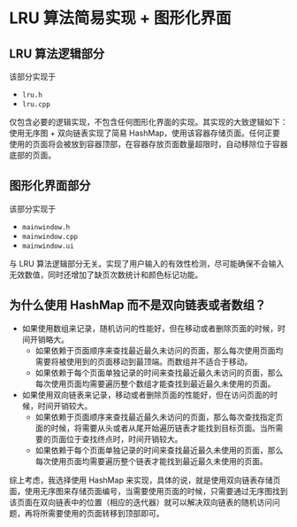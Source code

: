 # LRU 算法简易实现 + 图形化界面
## LRU 算法逻辑部分
该部分实现于
- ```lru.h```
- ```lru.cpp```

仅包含必要的逻辑实现，不包含任何图形化界面的实现。其实现的大致逻辑如下：使用无序图 + 双向链表实现了简易 HashMap，使用该容器存储页面。任何正要使用的页面将会被放到容器顶部，在容器存放页面数量超限时，自动移除位于容器底部的页面。
## 图形化界面部分
该部分实现于
- ```mainwindow.h```
- ```mainwindow.cpp```
- ```mainwindow.ui```

与 LRU 算法逻辑部分无关。实现了用户输入的有效性检测，尽可能确保不会输入无效数值，同时还增加了缺页次数统计和颜色标记功能。
## 为什么使用 HashMap 而不是双向链表或者数组？
- 如果使用数组来记录，随机访问的性能好，但在移动或者删除页面的时候，时间开销略大。
    - 如果依赖于页面顺序来查找最近最久未访问的页面，那么每次使用页面均需要将被使用到的页面移动到最顶端。而数组并不适合于移动。
    - 如果依赖于每个页面单独记录的时间来查找最近最久未访问的页面，那么每次使用页面均需要遍历整个数组才能查找到最近最久未使用的页面。
- 如果使用双向链表来记录，移动或者删除页面的性能好，但在访问页面的时候，时间开销较大。
    - 如果依赖于页面顺序来查找最近最久未访问的页面，那么每次查找指定页面的时候，将需要从头或者从尾开始遍历链表才能找到目标页面。当所需要的页面位于查找终点时，时间开销较大。
    - 如果依赖于每个页面单独记录的时间来查找最近最久未使用的页面，那么每次使用页面均需要遍历整个链表才能找到最近最久未使用的页面。

综上考虑，我选择使用 HashMap 来实现，具体的说，就是使用双向链表存储页面，使用无序图来存储页面编号，当需要使用页面的时候，只需要通过无序图找到该页面在双向链表中的位置（相应的迭代器）就可以解决双向链表的随机访问问题，再将所需要使用的页面转移到顶部即可。